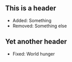 ## This is a header

- Added: Something
- Removed: Something else

## Yet another header

- Fixed: World hunger


